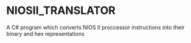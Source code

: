 # NIOSII_TRANSLATOR
A C# program which converts NIOS II proccessor instructions into their binary and hex representations
